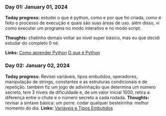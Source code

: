 ### Day 01: January 01, 2024
**Today progress:** estudei o que é python, como e por que foi criada, como é feito o processo de execução e quais são suas áreas de uso. além disso, vi como executar um programa no modo interativo e no modo script. 

**Thoughts:** chatinho demais voltar ao nível super básico, mas eu que decidi estudar do completo 0 né.

**Links:** 
[Como aprender Python](https://www.alura.com.br/apostila-python-orientacao-a-objetos/como-aprender-python)
[O que é Python](https://www.alura.com.br/apostila-python-orientacao-a-objetos/o-que-e-python#python?utm_source=awin&utm_medium=site&utm_term=685769&utm_id=lb_0hdx1j-0-groobox.com&awc=23465_1704140808_b954b4008429bcf49baa553fdecc0b60)

### Day 02: January 02, 2024
**Today progress:** Revisei variáveis, tipos embutidos, operadores, manipulação de strings, constantes e as estruturas condicionais e de repetição. também fiz um jogo de adivinhação que determina um número secreto, tem 3 níveis de dificuldade e, de um valor inicial 1000, retira a diferença entre o chute e o número secreto a cada rodada.
**Thoughts:** revisar a sintaxe básica: um porre. codar qualquer besteirinha: melhor momento do dia.
**Links:** 
[Variáveis e Tipos Embutidos](https://www.alura.com.br/apostila-python-orientacao-a-objetos/declarando-e-usando-variaveis#tipos-embutidos-built-ins?utm_source=awin&utm_medium=site&utm_term=685769&utm_id=lb_074pk6-0-groobox.com&awc=23465_1704236621_24fd06017bc7af1742dbca712e3e3c08)